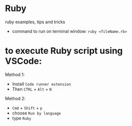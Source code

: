 # Ruby
ruby examples, tips and tricks


* command to run on terminal window: `ruby <fileName.rb>`

# to execute Ruby script using VSCode:
Method 1:
- Install `Code runner extension`
- Then ```CTRL``` + ```Alt``` + ```N```

Method 2:
- `Cmd` + `Shift` + `p`
- choose `Run by language`
- type `Ruby`
